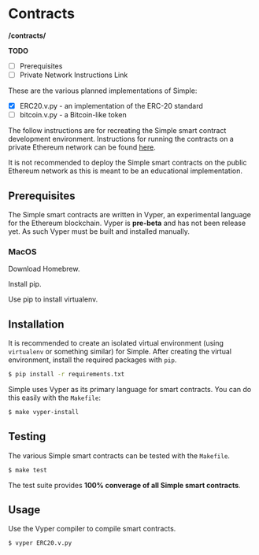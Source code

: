 # Contracts
**/contracts/**

**TODO**
- [ ] Prerequisites
- [ ] Private Network Instructions Link

These are the various planned implementations of Simple:
- [x] ERC20.v.py - an implementation of the ERC-20 standard
- [ ] bitcoin.v.py - a Bitcoin-like token

The follow instructions are for recreating the Simple smart contract development environment. 
Instructions for running the contracts on a private Ethereum network can be found [here]().

It is not recommended to deploy the Simple smart contracts on the public Ethereum network as 
this is meant to be an educational implementation.

## Prerequisites
The Simple smart contracts are written in Vyper, an experimental language for the Ethereum
blockchain. Vyper is **pre-beta** and has not been release yet. As such Vyper must be built and 
installed manually. 

### MacOS
Download Homebrew.

Install pip.

Use pip to install virtualenv.

## Installation
It is recommended to create an isolated virtual environment (using `virtualenv` or something 
similar) for Simple. After creating the virtual environment, install the required packages
with `pip`.
```bash
$ pip install -r requirements.txt
```

Simple uses Vyper as its primary language for smart contracts. You can do this easily
with the `Makefile`:
```bash
$ make vyper-install
```

## Testing
The various Simple smart contracts can be tested with the `Makefile`.
```bash
$ make test
```

The test suite provides **100% converage of all Simple smart contracts**.

## Usage 
Use the Vyper compiler to compile smart contracts.
```bash
$ vyper ERC20.v.py
```

